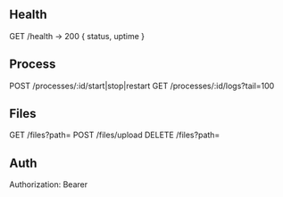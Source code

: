 ## Health
GET /health → 200 { status, uptime }

## Process
POST /processes/:id/start|stop|restart
GET /processes/:id/logs?tail=100

## Files
GET /files?path=
POST /files/upload
DELETE /files?path=

## Auth
Authorization: Bearer <token>